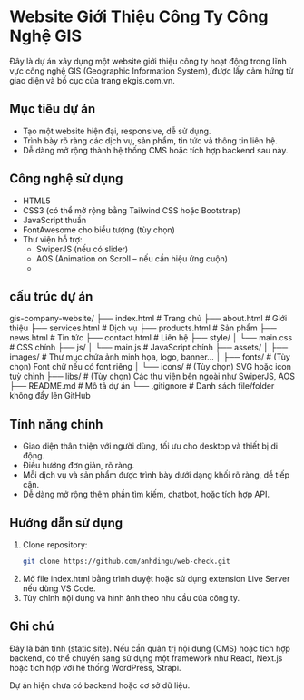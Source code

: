 # Website Giới Thiệu Công Ty Công Nghệ GIS

Đây là dự án xây dựng một website giới thiệu công ty hoạt động trong lĩnh vực công nghệ GIS (Geographic Information System), được lấy cảm hứng từ giao diện và bố cục của trang ekgis.com.vn.

## Mục tiêu dự án

- Tạo một website hiện đại, responsive, dễ sử dụng.
- Trình bày rõ ràng các dịch vụ, sản phẩm, tin tức và thông tin liên hệ.
- Dễ dàng mở rộng thành hệ thống CMS hoặc tích hợp backend sau này.

## Công nghệ sử dụng

- HTML5
- CSS3 (có thể mở rộng bằng Tailwind CSS hoặc Bootstrap)
- JavaScript thuần
- FontAwesome cho biểu tượng (tùy chọn)
- Thư viện hỗ trợ:
  - SwiperJS (nếu có slider)
  - AOS (Animation on Scroll – nếu cần hiệu ứng cuộn)
  - 
## cấu trúc dự án
gis-company-website/
├── index.html              # Trang chủ
├── about.html              # Giới thiệu
├── services.html           # Dịch vụ
├── products.html           # Sản phẩm
├── news.html               # Tin tức
├── contact.html            # Liên hệ
├── style/
│   └── main.css            # CSS chính
├── js/
│   └── main.js             # JavaScript chính
├── assets/
│   ├── images/             # Thư mục chứa ảnh minh họa, logo, banner...
│   ├── fonts/              # (Tùy chọn) Font chữ nếu có font riêng
│   └── icons/              # (Tùy chọn) SVG hoặc icon tuỳ chỉnh
├── libs/                   # (Tùy chọn) Các thư viện bên ngoài như SwiperJS, AOS
├── README.md               # Mô tả dự án
└── .gitignore              # Danh sách file/folder không đẩy lên GitHub



## Tính năng chính

- Giao diện thân thiện với người dùng, tối ưu cho desktop và thiết bị di động.
- Điều hướng đơn giản, rõ ràng.
- Mỗi dịch vụ và sản phẩm được trình bày dưới dạng khối rõ ràng, dễ tiếp cận.
- Dễ dàng mở rộng thêm phần tìm kiếm, chatbot, hoặc tích hợp API.

## Hướng dẫn sử dụng

1. Clone repository:
   ```bash
   git clone https://github.com/anhdingu/web-check.git
2. Mở file index.html bằng trình duyệt hoặc sử dụng extension Live Server nếu dùng VS Code.
3. Tùy chỉnh nội dung và hình ảnh theo nhu cầu của công ty.

## Ghi chú

Đây là bản tĩnh (static site). Nếu cần quản trị nội dung (CMS) hoặc tích hợp backend, có thể chuyển sang sử dụng một framework như React, Next.js hoặc tích hợp với hệ thống WordPress, Strapi.

Dự án hiện chưa có backend hoặc cơ sở dữ liệu.

